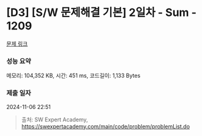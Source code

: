 # [D3] [S/W 문제해결 기본] 2일차 - Sum - 1209 

[문제 링크](https://swexpertacademy.com/main/code/problem/problemDetail.do?contestProbId=AV13_BWKACUCFAYh) 

### 성능 요약

메모리: 104,352 KB, 시간: 451 ms, 코드길이: 1,133 Bytes

### 제출 일자

2024-11-06 22:51



> 출처: SW Expert Academy, https://swexpertacademy.com/main/code/problem/problemList.do